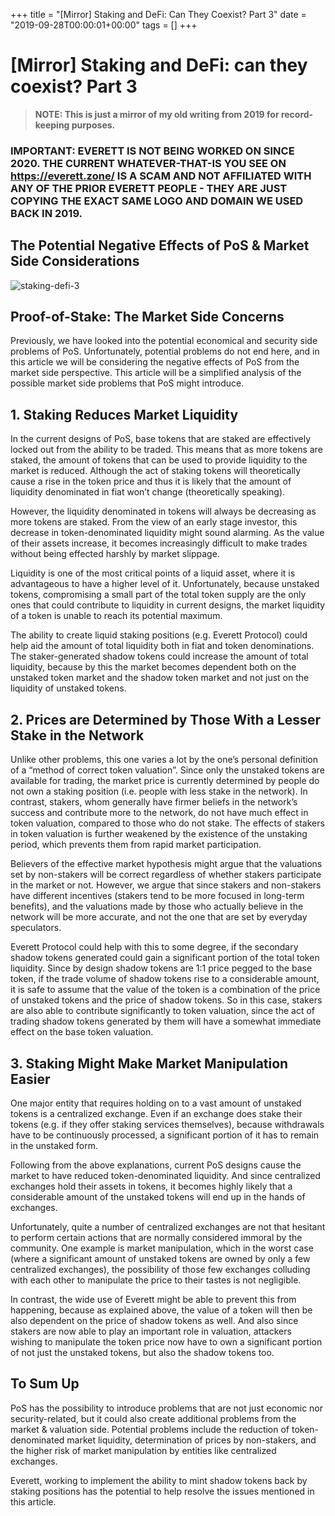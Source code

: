 +++
title = "[Mirror] Staking and DeFi: Can They Coexist? Part 3"
date = "2019-09-28T00:00:01+00:00"
tags = []
+++

# [Mirror] Staking and DeFi: can they coexist? Part 3

> **NOTE: This is just a mirror of my old writing from 2019 for record-keeping purposes.**

### IMPORTANT: EVERETT IS NOT BEING WORKED ON SINCE 2020. THE CURRENT WHATEVER-THAT-IS YOU SEE ON https://everett.zone/ IS A SCAM AND NOT AFFILIATED WITH ANY OF THE PRIOR EVERETT PEOPLE - THEY ARE JUST COPYING THE EXACT SAME LOGO AND DOMAIN WE USED BACK IN 2019. 

## The Potential Negative Effects of PoS & Market Side Considerations

![staking-defi-3](/images/mirror-staking-defi-3/staking-defi-3-1.png)

## Proof-of-Stake: The Market Side Concerns
Previously, we have looked into the potential economical and security side problems of PoS. Unfortunately, potential problems do not end here, and in this article we will be considering the negative effects of PoS from the market side perspective. This article will be a simplified analysis of the possible market side problems that PoS might introduce.

## 1. Staking Reduces Market Liquidity
In the current designs of PoS, base tokens that are staked are effectively locked out from the ability to be traded. This means that as more tokens are staked, the amount of tokens that can be used to provide liquidity to the market is reduced. Although the act of staking tokens will theoretically cause a rise in the token price and thus it is likely that the amount of liquidity denominated in fiat won’t change (theoretically speaking).

However, the liquidity denominated in tokens will always be decreasing as more tokens are staked. From the view of an early stage investor, this decrease in token-denominated liquidity might sound alarming. As the value of their assets increase, it becomes increasingly difficult to make trades without being effected harshly by market slippage.

Liquidity is one of the most critical points of a liquid asset, where it is advantageous to have a higher level of it. Unfortunately, because unstaked tokens, compromising a small part of the total token supply are the only ones that could contribute to liquidity in current designs, the market liquidity of a token is unable to reach its potential maximum.

The ability to create liquid staking positions (e.g. Everett Protocol) could help aid the amount of total liquidity both in fiat and token denominations. The staker-generated shadow tokens could increase the amount of total liquidity, because by this the market becomes dependent both on the unstaked token market and the shadow token market and not just on the liquidity of unstaked tokens.

## 2. Prices are Determined by Those With a Lesser Stake in the Network
Unlike other problems, this one varies a lot by the one’s personal definition of a “method of correct token valuation”. Since only the unstaked tokens are available for trading, the market price is currently determined by people do not own a staking position (i.e. people with less stake in the network). In contrast, stakers, whom generally have firmer beliefs in the network’s success and contribute more to the network, do not have much effect in token valuation, compared to those who do not stake. The effects of stakers in token valuation is further weakened by the existence of the unstaking period, which prevents them from rapid market participation.

Believers of the effective market hypothesis might argue that the valuations set by non-stakers will be correct regardless of whether stakers participate in the market or not. However, we argue that since stakers and non-stakers have different incentives (stakers tend to be more focused in long-term benefits), and the valuations made by those who actually believe in the network will be more accurate, and not the one that are set by everyday speculators.

Everett Protocol could help with this to some degree, if the secondary shadow tokens generated could gain a significant portion of the total token liquidity. Since by design shadow tokens are 1:1 price pegged to the base token, if the trade volume of shadow tokens rise to a considerable amount, it is safe to assume that the value of the token is a combination of the price of unstaked tokens and the price of shadow tokens. So in this case, stakers are also able to contribute significantly to token valuation, since the act of trading shadow tokens generated by them will have a somewhat immediate effect on the base token valuation.

## 3. Staking Might Make Market Manipulation Easier
One major entity that requires holding on to a vast amount of unstaked tokens is a centralized exchange. Even if an exchange does stake their tokens (e.g. if they offer staking services themselves), because withdrawals have to be continuously processed, a significant portion of it has to remain in the unstaked form.

Following from the above explanations, current PoS designs cause the market to have reduced token-denominated liquidity. And since centralized exchanges hold their assets in tokens, it becomes highly likely that a considerable amount of the unstaked tokens will end up in the hands of exchanges.

Unfortunately, quite a number of centralized exchanges are not that hesitant to perform certain actions that are normally considered immoral by the community. One example is market manipulation, which in the worst case (where a significant amount of unstaked tokens are owned by only a few centralized exchanges), the possibility of those few exchanges colluding with each other to manipulate the price to their tastes is not negligible.

In contrast, the wide use of Everett might be able to prevent this from happening, because as explained above, the value of a token will then be also dependent on the price of shadow tokens as well. And also since stakers are now able to play an important role in valuation, attackers wishing to manipulate the token price now have to own a significant portion of not just the unstaked tokens, but also the shadow tokens too.

## To Sum Up
PoS has the possibility to introduce problems that are not just economic nor security-related, but it could also create additional problems from the market & valuation side. Potential problems include the reduction of token-denominated market liquidity, determination of prices by non-stakers, and the higher risk of market manipulation by entities like centralized exchanges.

Everett, working to implement the ability to mint shadow tokens back by staking positions has the potential to help resolve the issues mentioned in this article.